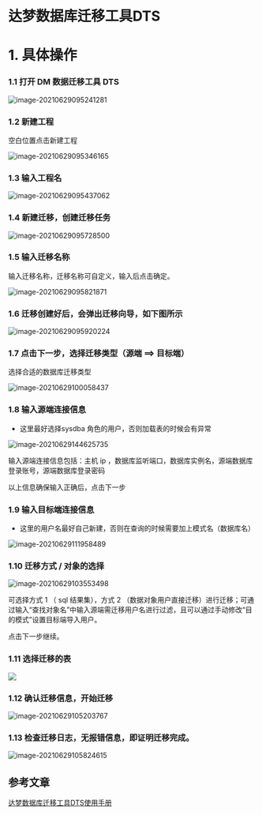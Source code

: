 # 达梦数据库迁移工具DTS

# 1. 具体操作

### 1.1 打开 DM 数据迁移工具 DTS

![image-20210629095241281](https://gitee.com/zszdevelop/blogimage/raw/master/img/image-20210629095241281.png)

### 1.2 新建工程

空白位置点击新建工程

![image-20210629095346165](https://gitee.com/zszdevelop/blogimage/raw/master/img/image-20210629095346165.png)

### 1.3 输入工程名

![image-20210629095437062](https://gitee.com/zszdevelop/blogimage/raw/master/img/image-20210629095437062.png)

### 1.4 新建迁移，创建迁移任务

![image-20210629095728500](https://gitee.com/zszdevelop/blogimage/raw/master/img/image-20210629095728500.png)

### 1.5 输入迁移名称

输入迁移名称，迁移名称可自定义，输入后点击确定。

![image-20210629095821871](https://gitee.com/zszdevelop/blogimage/raw/master/img/image-20210629095821871.png)

### 1.6 迁移创建好后，会弹出迁移向导，如下图所示 

![image-20210629095920224](https://gitee.com/zszdevelop/blogimage/raw/master/img/image-20210629095920224.png)

### 1.7 点击下一步，选择迁移类型（源端 ==> 目标端）

选择合适的数据库迁移类型

![image-20210629100058437](https://gitee.com/zszdevelop/blogimage/raw/master/img/image-20210629100058437.png)

### 1.8 输入源端连接信息

- 这里最好选择sysdba 角色的用户，否则加载表的时候会有异常

![image-20210629144625735](https://gitee.com/zszdevelop/blogimage/raw/master/img/image-20210629144625735.png)

输入源端连接信息包括：主机 ip ，数据库监听端口，数据库实例名，源端数据库登录账号，源端数据库登录密码

以上信息确保输入正确后，点击下一步

### 1.9 输入目标端连接信息

- 这里的用户名最好自己新建，否则在查询的时候需要加上模式名（数据库名）

![image-20210629111958489](https://gitee.com/zszdevelop/blogimage/raw/master/img/image-20210629111958489.png)

### 1.10 迁移方式 / 对象的选择

![image-20210629103553498](https://gitee.com/zszdevelop/blogimage/raw/master/img/image-20210629103553498.png)

 可选择方式 1 （ sql 结果集），方式 2 （数据对象用户直接迁移）进行迁移；可通过输入“查找对象名”中输入源端需迁移用户名进行过滤，且可以通过手动修改“目的模式”设置目标端导入用户。

点击下一步继续。

### 1.11 选择迁移的表

![](https://gitee.com/zszdevelop/blogimage/raw/master/img/image-20210629111958489.png)

### 1.12 确认迁移信息，开始迁移

![image-20210629105203767](https://gitee.com/zszdevelop/blogimage/raw/master/img/image-20210629105203767.png)

### 1.13 检查迁移日志，无报错信息，即证明迁移完成。

![image-20210629105824615](https://gitee.com/zszdevelop/blogimage/raw/master/img/image-20210629105824615.png)

## 参考文章

[达梦数据库迁移工具DTS使用手册](https://m.yisu.com/zixun/305021.html)

